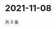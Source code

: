 # 2021-11-08

共 0 条

<!-- BEGIN WEIBO -->
<!-- 最后更新时间 Mon Nov 08 2021 00:01:14 GMT+0800 (China Standard Time) -->

<!-- END WEIBO -->
